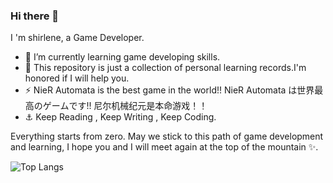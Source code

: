 ### Hi there 👋
I 'm shirlene, a Game Developer.

- 🌱 I’m currently learning game developing skills.
- 🔭 This repository is just a collection of personal learning records.I'm honored if I will help you.
- ⚡ NieR Automata is the best game in the world!! NieR Automata は世界最高のゲームです!! 尼尔机械纪元是本命游戏！！
- ⚓ Keep Reading , Keep Writing , Keep Coding.

Everything starts from zero.
May we stick to this path of game development and learning, I hope you and I will meet again at the top of the mountain ✨.

![Top Langs](https://github-readme-stats.vercel.app/api/top-langs/?username=anuraghazra&hide_progress=true)

